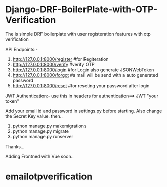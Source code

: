 # Django-DRF-BoilerPlate-with-OTP-Verification

The is simple DRF boilerplate with user registeration features with otp verification

API Endpoints:-

1. http://127.0.0.1:8000/register #for Regiteration
2. http://127.0.0.1:8000/verify #verify OTP
3. http://127.0.0.1:8000/login #for Login also generate JSONWebToken
4. http://127.0.0.1:8000/forgot #a mail will be send with a auto generated password
5. http://127.0.0.1:8000/reset #for reseting your password after login

JWT Authentication:-
use this in headers for authentication==> JWT "your token"

Add your email id and password in settings.py before starting. Also change the Secret Key value.
then..

1. python manage.py makemigrations
2. python manage.py migrate
3. python manage.py runserver

Thanks...

Adding Frontned with Vue soon..
# emailotpverification

